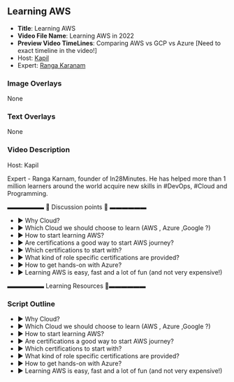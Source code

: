 ##  Learning AWS

- **Title**: Learning AWS
- **Video File Name**: Learning AWS in 2022
- **Preview Video TimeLines**: Comparing AWS vs GCP vs Azure [Need to exact timeline in the video!]
- Host: [Kapil](https://twitter.com/kkdwivedi13out1)
- Expert: [Ranga Karanam](https://in.linkedin.com/in/rangakaranam)


### Image Overlays

None

### Text Overlays

None

### Video Description

Host: Kapil

Expert - Ranga Karnam, founder of In28Minutes. He has helped more than 1 million learners around the world acquire new skills in #DevOps, #Cloud and Programming.

▬▬▬▬▬▬   💎  Discussion points 💎  ▬▬▬▬▬▬ 
- ► Why Cloud?
- ► Which Cloud we should choose to learn (AWS , Azure ,Google ?)
- ► How to start learning AWS?
- ► Are certifications a good way to start AWS journey?
- ► Which certifications to start with?
- ► What kind of role specific certifications are provided?
- ► How to get hands-on with Azure?
- ► Learning AWS is easy, fast and a lot of fun (and not very expensive!)

▬▬▬▬▬▬ Learning Resources 🔗▬▬▬▬▬▬ 



### Script Outline

- ► Why Cloud?
- ► Which Cloud we should choose to learn (AWS , Azure ,Google ?)
- ► How to start learning AWS?
- ► Are certifications a good way to start AWS journey?
- ► Which certifications to start with?
- ► What kind of role specific certifications are provided?
- ► How to get hands-on with Azure?
- ► Learning AWS is easy, fast and a lot of fun (and not very expensive!)
